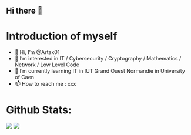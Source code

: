 ## Hi there 👋

# Introduction of myself
- 👋 Hi, I’m @Artax01
- 👀 I’m interested in IT  / Cybersecurity  /  Cryptography  /  Mathematics  /  Network  /  Low Level Code
- 🌱 I’m currently learning IT in IUT Grand Ouest Normandie in University of Caen
- 📫 How to reach me :  xxx

# Github Stats:
![](https://github-readme-stats.vercel.app/api?username=Artax01&show_icons=true&theme=radical&hide_border=false&include_all_commits=true&count_private=true)
![](https://github-readme-stats.vercel.app/api/top-langs/?username=Artax01&theme=radical&hide_border=false&include_all_commits=true&count_private=true&layout=compact)

